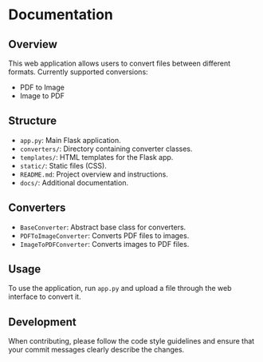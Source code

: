 # Documentation

## Overview
This web application allows users to convert files between different formats. Currently supported conversions:
- PDF to Image
- Image to PDF

## Structure
- `app.py`: Main Flask application.
- `converters/`: Directory containing converter classes.
- `templates/`: HTML templates for the Flask app.
- `static/`: Static files (CSS).
- `README.md`: Project overview and instructions.
- `docs/`: Additional documentation.

## Converters
- `BaseConverter`: Abstract base class for converters.
- `PDFToImageConverter`: Converts PDF files to images.
- `ImageToPDFConverter`: Converts images to PDF files.

## Usage
To use the application, run `app.py` and upload a file through the web interface to convert it.

## Development
When contributing, please follow the code style guidelines and ensure that your commit messages clearly describe the changes.
